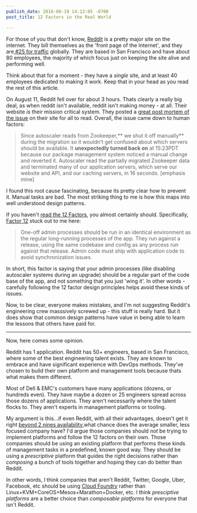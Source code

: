 ```yaml
---
publish_date: 2016-08-19 14:13:05 -0700
post_title: 12 Factors in the Real World

---
```


For those of you that don't know, [Reddit](https://www.reddit.com/) is a pretty major site on the internet.  They bill themselves as the 'front page of the Internet', and they are[ #25 for traffic](http://www.alexa.com/siteinfo/reddit.com) globally.  They are based in San Francisco and have about 80 employees, the majority of which focus just on keeping the site alive and performing well.

Think about that for a moment - they have a _single_ site, and at least 40 employees dedicated to making it work.  Keep that in your head as you read the rest of this article.

On August 11, Reddit fell over for about 3 hours.  Thats clearly a really big deal, as when reddit isn't available, reddit isn't making money - at all.  Their website _is_ their mission critical system.  They posted a [great post mortem of the issue](https://www.reddit.com/r/announcements/comments/4y0m56/why_reddit_was_down_on_aug_11/) on their site for all to read.  Overall, the issue came down to human factors:

> Since autoscaler reads from Zookeeper,\*\* we shut it off manually\*\* during the migration so it wouldn’t get confused about which servers should be available. It **unexpectedly turned back on** at 15:23PDT because our package management system noticed a manual change and reverted it. Autoscaler read the partially migrated Zookeeper data and terminated many of our application servers, which serve our website and API, and our caching servers, in 16 seconds. \[emphasis mine\]

I found this root cause fascinating, because its pretty clear how to prevent it.  Manual tasks are bad.  The most striking thing to me is how this maps into well understood design patterns.

If you haven't [read the 12 Factors](https://12factor.net/), you almost certainly should.  Specifically, [Factor 12](https://12factor.net/admin-processes) stuck out to me here:

> One-off admin processes should be run in an identical environment as the regular long-running processes of the app. They run against a release, using the same codebase and config as any process run against that release. Admin code must ship with application code to avoid synchronization issues.

In short, this factor is saying that your admin processes (like disabling autoscaler systems during an upgrade) should be a regular part of the code base of the app, and not something that you just 'wing it'.  In other words - carefully following the 12 factor design principles helps avoid these kinds of issues.

Now, to be clear, everyone makes mistakes, and I'm not suggesting Reddit's engineering crew masssively screwed up - this stuff is really hard.  But it does show that common design patterns have value in being able to learn the lessons that others have paid for.

***

Now, here comes some opinion.

Reddit has 1 application.  Reddit has 50+ engineers, based in San Francisco, where some of the best engineering talent exists.  They are known to embrace and have significant experience with DevOps methods.  They've chosen to build their own platform and management tools because thats what makes them different.

Most of Dell & EMC's customers have many applications (dozens, or hundreds even).  They have maybe a dozen or 25 engineers spread across those dozens of applications.  They aren't necessarily where the talent flocks to.  They aren't experts in management platforms or tooling.

My argument is this...if even Reddit, with all their advantages, doesn't get it right [beyond 2 nines availability](https://uptime.com/reddit.com),what chance does the average smaller, less focused company have?  I'd argue those companies should _not_ be trying to implement platforms and follow the 12 factors on their own.  Those companies should be using an existing platform that performs these kinds of management tasks in a predefined, known good way.  They should be using a _prescriptive_ platform that guides the right decisions rather than _composing_ a bunch of tools together and hoping they can do better than Reddit.

In other words, I think companies that aren't Reddit, Twitter, Google, Uber, Facebook, etc should be using [Cloud Foundry](https://www.cloudfoundry.org/) rather than Linux+KVM+CoreOS+Mesos+Marathon+Docker, etc.   I think _presciptive platforms_ are a better choice than _composable platforms_ for everyone that isn't Reddit.